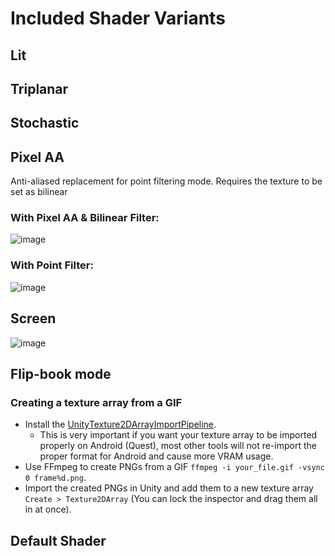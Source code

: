 # Included Shader Variants

## Lit

## Triplanar

## Stochastic

## Pixel AA

Anti-aliased replacement for point filtering mode. Requires the texture to be set as bilinear

### With Pixel AA & Bilinear Filter:
![image](/Documentation~//Images/pixelaa.png)

### With Point Filter:
![image](/Documentation~//Images/no%20aa.png)

## Screen

![image](/Documentation~/Images/screen.png)

## Flip-book mode
### Creating a texture array from a GIF
- Install the [UnityTexture2DArrayImportPipeline](https://github.com/pschraut/UnityTexture2DArrayImportPipeline).
    - This is very important if you want your texture array to be imported properly on Android (Quest), most other tools will not re-import the proper format for Android and cause more VRAM usage.
- Use FFmpeg to create PNGs from a GIF `ffmpeg -i your_file.gif -vsync 0 frame%d.png`.
- Import the created PNGs in Unity and add them to a new texture array `Create > Texture2DArray` (You can lock the inspector and drag them all in at once).

## Default Shader